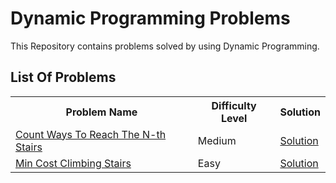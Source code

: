 # Dynamic Programming Problems
This Repository contains problems solved by using Dynamic Programming. 
<h2>List Of Problems</h2>
<table>
<tr>
<th>Problem Name</th>
<th>Difficulty Level</th>
<th>Solution</th>
</tr>
<tr>
<td><a href="https://www.codingninjas.com/codestudio/problems/count-ways-to-reach-nth-stairs_798650">Count Ways To Reach The N-th Stairs</a></td>
<td>Medium</td>
<td><a href="https://github.com/pratikvairat/Dynamic_Programming/blob/main/Number_Of_Ways_To_Reach_Nth_Stair.cpp">Solution</a></td>
</tr>
<tr>
<td><a href="https://leetcode.com/problems/min-cost-climbing-stairs/description/"> Min Cost Climbing Stairs</a></td>
<td>Easy</td>
<td><a href="https://github.com/pratikvairat/Dynamic_Programming/blob/main/Min_Cost_Of_Climbing_Stairs.cpp">Solution</a></td>
</tr> 
</table>
